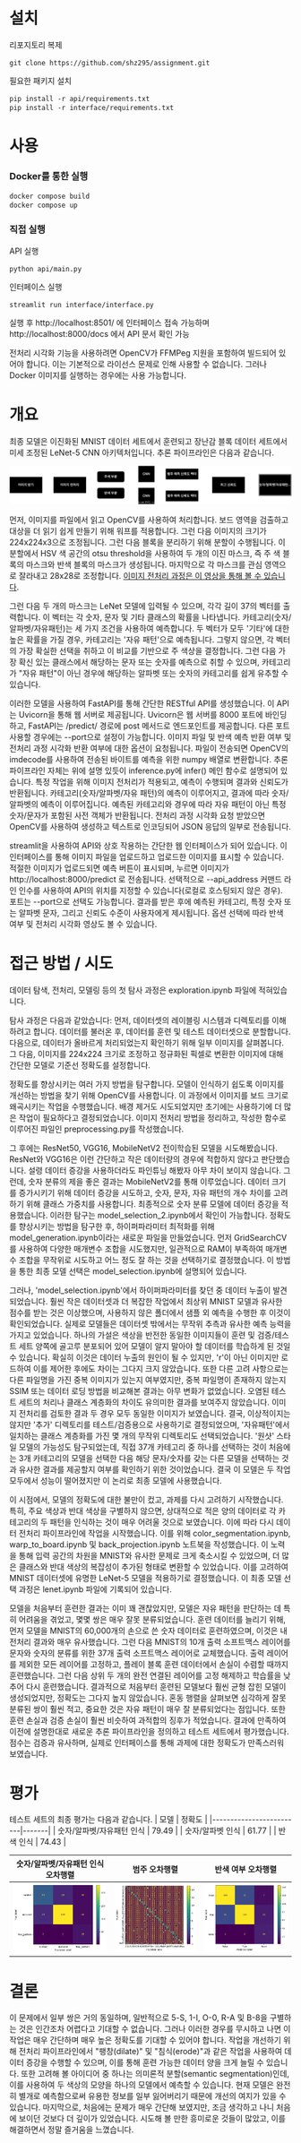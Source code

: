# 설치

리포지토리 복제
```
git clone https://github.com/shz295/assignment.git
```

필요한 패키지 설치
```
pip install -r api/requirements.txt
pip install -r interface/requirements.txt
```

# 사용

### Docker를 통한 실행
```
docker compose build
docker compose up
```

### 직접 실행

API 실행
```
python api/main.py
```
인터페이스 실행
```
streamlit run interface/interface.py
```

실행 후 http://localhost:8501/ 에 인터페이스 접속 가능하며 http://localhost:8000/docs 에서 API 문서 확인 가능

전처리 시각화 기능을 사용하려면 OpenCV가 FFMPeg 지원을 포함하여 빌드되어 있어야 합니다. 이는 기본적으로 라이선스 문제로 인해 사용할 수 없습니다. 그러나 Docker 이미지를 실행하는 경우에는 사용 가능합니다.

# 개요

최종 모델은 이진화된 MNIST 데이터 세트에서 훈련되고 장난감 블록 데이터 세트에서 미세 조정된 LeNet-5 CNN 아키텍처입니다. 추론 파이프라인은 다음과 같습니다.

![pipeline](evaluation/pipeline.svg)

먼저, 이미지를 파일에서 읽고 OpenCV를 사용하여 처리합니다. 보드 영역을 검출하고 대상을 더 읽기 쉽게 만들기 위해 워프를 적용합니다. 그런 다음 이미지의 크기가 224x224x3으로 조정됩니다. 그런 다음 블록을 분리하기 위해 분할이 수행됩니다. 이 분할에서 HSV 색 공간의 otsu threshold을 사용하여 두 개의 이진 마스크, 즉 주 색 블록의 마스크와 반색 블록의 마스크가 생성됩니다. 마지막으로 각 마스크를 관심 영역으로 잘라내고 28x28로 조정합니다. [이미지 전처리 과정은 이 영상을 통해 볼 수 있습니다](https://raw.githubusercontent.com/shz295/assignment/main/evaluation/preprocessing.mp4).

그런 다음 두 개의 마스크는 LeNet 모델에 입력될 수 있으며, 각각 길이 37의 벡터를 출력합니다. 이 벡터는 각 숫자, 문자 및 기타 클래스의 확률을 나타냅니다. 카테고리(숫자/알파벳/자유패턴)는 세 가지 조건을 사용하여 예측합니다. 두 벡터가 모두 '기타'에 대한 높은 확률을 가질 경우, 카테고리는 '자유 패턴'으로 예측됩니다. 그렇지 않으면, 각 벡터의 가장 확실한 선택을 취하고 이 비교를 기반으로 주 색상을 결정합니다. 그런 다음 가장 확신 있는 클래스에서 해당하는 문자 또는 숫자를 예측으로 취할 수 있으며, 카테고리가 "자유 패턴"이 아닌 경우에 해당하는 알파벳 또는 숫자의 카테고리를 쉽게 유추할 수 있습니다.

이러한 모델을 사용하여 FastAPI를 통해 간단한 RESTful API를 생성했습니다. 이 API는 Uvicorn을 통해 웹 서버로 제공됩니다. Uvicorn은 웹 서버를 8000 포트에 바인딩하고, FastAPI는 /predict/ 경로에 post 메서드로 엔드포인트를 제공합니다. 다른 포트 사용할 경우에는 --port으로 설정이 가능합니다. 이미지 파일 및 반색 예측 반환 여부 및 전처리 과정 시각화 반환 여부에 대한 옵션이 요청됩니다. 파일이 전송되면 OpenCV의 imdecode를 사용하여 전송된 바이트를 예측을 위한 numpy 배열로 변환합니다. 추론 파이프라인 자체는 위에 설명 있듯이 inference.py에 infer() 메인 함수로 설명되어 있습니다. 특정 작업을 위해 이미지 전처리가 적용되고, 예측이 수행되며 결과와 신뢰도가 반환됩니다. 카테고리(숫자/알파벳/자유 패턴)의 예측이 이루어지고, 결과에 따라 숫자/알파벳의 예측이 이루어집니다. 예측된 카테고리와 경우에 따라 자유 패턴이 아닌 특정 숫자/문자가 포함된 사전 객체가 반환됩니다. 전처리 과정 시각화 요청 받았으면 OpenCV를 사용하여 생성하고 텍스트로 인코딩되어 JSON 응답의 일부로 전송됩니다.

streamlit을 사용하여 API와 상호 작용하는 간단한 웹 인터페이스가 되어 있습니다. 이 인터페이스를 통해 이미지 파일을 업로드하고 업로드한 이미지를 표시할 수 있습니다. 적절한 이미지가 업로드되면 예측 버튼이 표시되며, 누르면 이미지가 http://localhost:8000/predict 로 전송됩니다. 선택적으로 --api_address 커맨드 라인 인수를 사용하여 API의 위치를 지정할 수 있습니다(로컬로 호스팅되지 않은 경우). 포트는 --port으로 선택도 가능합니다. 결과를 받은 후에 예측된 카테고리, 특정 숫자 또는 알파벳 문자, 그리고 신뢰도 수준이 사용자에게 제시됩니다. 옵션 선택에 따라 반색 여부 및 전처리 시각화 영상도 볼 수 있습니다.

# 접근 방법 / 시도

데이터 탐색, 전처리, 모델링 등의 첫 탐사 과정은 exploration.ipynb 파일에 적혀있습니다.

탐사 과정은 다음과 같았습니다: 먼저, 데이터셋의 레이블링 시스템과 디렉토리를 이해하려고 합니다. 데이터를 불러온 후, 데이터를 훈련 및 테스트 데이터셋으로 분할합니다. 다음으로, 데이터가 올바르게 처리되었는지 확인하기 위해 일부 이미지를 살펴봅니다. 그 다음, 이미지를 224x224 크기로 조정하고 정규화된 픽셀로 변환한 이미지에 대해 간단한 모델로 기준선 정확도를 설정합니다. 

정확도를 향상시키는 여러 가지 방법을 탐구합니다. 모델이 인식하기 쉽도록 이미지를 개선하는 방법을 찾기 위해 OpenCV를 사용합니다. 이 과정에서 이미지를 보드 크기로 왜곡시키는 작업을 수행했습니다. 배경 제거도 시도되었지만 초기에는 사용하기에 더 많은 작업이 필요하다고 결정되었습니다. 이미지 전처리 방법을 정리하고, 작성한 함수로 이루어진 파일인 preprocessing.py를 작성했습니다. 

그 후에는 ResNet50, VGG16, MobileNetV2 전이학습된 모델을 시도해봤습니다. ResNet와 VGG16은 이런 간단하고 작은 데이터량의 경우에 적합하지 않다고 판단했습니다. 설령 데이터 증강을 사용하더라도 파인튜닝 해봤자 아무 차이 보이지 않습니다. 그런데, 숫자 분류의 제을 좋은 결과는 MobileNetV2를 통해 이루었습니다. 데이터 크기를 증가시키기 위해 데이터 증강을 시도하고, 숫자, 문자, 자유 패턴의 개수 차이를 고려하기 위해 클래스 가중치를 사용합니다. 최종적으로 숫자 분류 모델에 데이터 증강을 적용했습니다. 이러한 탐구는 model_selection_2.ipynb에서 확인이 가능합니다. 정확도를 향상시키는 방법을 탐구한 후, 하이퍼파라미터 최적화를 위해 model_generation.ipynb이라는 새로운 파일을 만들었습니다. 먼저 GridSearchCV를 사용하여 다양한 매개변수 조합을 시도했지만, 일관적으로 RAM이 부족하여 매개변수 조합을 무작위로 시도하고 어느 정도 잘 하는 것을 선택하기로 결정했습니다. 이 방법을 통한 최종 모델 선택은 model_selection.ipynb에 설명되어 있습니다.

그러나, 'model_selection.ipynb'에서 하이퍼파라미터를 찾던 중 데이터 누출이 발견되었습니다. 훨씬 작은 데이터셋과 더 복잡한 작업에서 최상위 MNIST 모델과 유사한 점수를 받는 것은 이상했으며, 사용하지 않은 폴더에서 샘플 외 예측을 수행한 후 이것이 확인되었습니다. 실제로 모델들은 데이터셋 밖에서는 무작위 추측과 유사한 예측 능력을 가지고 있었습니다. 하나의 가설은 색상을 반전한 동일한 이미지들이 훈련 및 검증/테스트 세트 양쪽에 골고루 분포되어 있어 모델이 알지 말아야 할 데이터를 학습하게 된 것일 수 있습니다. 확실히 이것은 데이터 누출의 원인이 될 수 있지만, 'r'이 아닌 이미지만 로드하여 이를 제어한 후에도 차이는 그다지 크지 않았습니다. 또한 다른 고려 사항으로는 다른 파일명을 가진 중복 이미지가 있는지 여부였지만, 중복 파일명이 존재하지 않는지 SSIM 또는 데이터 로딩 방법을 비교해본 결과는 아무 변화가 없었습니다. 오염된 테스트 세트의 처리나 클래스 계층화의 차이도 유의미한 결과를 보여주지 않았습니다. 이미지 전처리를 검토한 결과 두 경우 모두 동일한 이미지가 보였습니다. 결국, 이상적이지는 않지만 '추가' 디렉토리를 테스트/검증용으로 사용하기로 결정되었으며, '자유패턴'에서 일치하는 클래스 계층화를 가진 몇 개의 무작위 디렉토리도 선택되었습니다. '원샷' 스타일 모델의 가능성도 탐구되었는데, 직접 37개 카테고리 중 하나를 선택하는 것이 처음에는 3개 카테고리의 모델을 선택한 다음 해당 문자/숫자를 갖는 다른 모델을 선택하는 것과 유사한 결과를 제공할지 여부를 확인하기 위한 것이었습니다. 결국 이 모델은 두 작업 모두에서 성능이 떨어졌지만 이 논리로 최종 모델에 사용했습니다.

이 시점에서, 모델의 정확도에 대한 불만이 컸고, 과제를 다시 고려하기 시작했습니다. 특히, 주요 색상과 반대 색상을 구별하지 않으면, 상대적으로 적은 양의 데이터로 각 카테고리의 두 패턴을 인식하는 것이 매우 어려울 것으로 보였습니다. 이에 따라 다시 데이터 전처리 파이프라인에 작업을 시작했습니다. 이를 위해 color_segmentation.ipynb, warp_to_board.ipynb 및 back_projection.ipynb 노트북을 작성했습니다. 이 노력을 통해 입력 공간의 차원을 MNIST와 유사한 문제로 크게 축소시킬 수 있었으며, 더 많은 클래스와 반대 색상의 복잡성이 추가된 형태로 변환할 수 있었습니다. 이를 고려하여 MNIST 데이터셋에 유명한 LeNet-5 모델을 적용하기로 결정했습니다. 이 최종 모델 선택 과정은 lenet.ipynb 파일에 기록되어 있습니다.

모델을 처음부터 훈련한 결과는 이미 꽤 괜찮았지만, 모델은 자유 패턴을 판단하는 데 특히 어려움을 겪었고, 몇몇 쌍은 매우 잘못 분류되었습니다. 훈련 데이터를 늘리기 위해, 먼저 모델을 MNIST의 60,000개의 손으로 쓴 숫자 데이터로 훈련하였으며, 이것은 내 전처리 결과와 매우 유사했습니다. 그런 다음 MNIST의 10개 출력 소프트맥스 레이어를 문자와 숫자의 분류를 위한 37개 출력 소프트맥스 레이어로 교체했습니다. 출력 레이어를 제외한 모든 레이어를 고정하고, 플레이 블록 훈련 데이터에서 손실이 수렴할 때까지 훈련했습니다. 그런 다음 상위 두 개의 완전 연결된 레이어를 고정 해제하고 학습률을 낮추어 다시 훈련했습니다. 결과적으로 처음부터 훈련된 모델보다 훨씬 균형 잡힌 모델이 생성되었지만, 정확도는 그다지 높지 않았습니다. 혼동 행렬을 살펴보면 심각하게 잘못 분류된 쌍이 훨씬 적고, 중요한 것은 자유 패턴이 매우 잘 분류되었다는 점입니다. 또한 훈련 손실과 검증 손실이 훨씬 비슷하여 과적합의 징후가 적었습니다. 결과에 만족하여 이전에 설명한대로 새로운 추론 파이프라인을 정의하고 테스트 세트에서 평가했습니다. 점수는 검증과 유사하며, 실제로 인터페이스를 통해 과제에 대한 정확도가 만족스러워 보였습니다.


# 평가

테스트 세트의 최종 평가는 다음과 같습니다.
| 모델                    | 정확도  |
|-------------------------|-------|
| 숫자/알파벳/자유패턴 인식  | 79.49 |
| 숫자/알파벳 인식          | 61.77 |
| 반색 인식                | 74.43 |

숫자/알파벳/자유패턴 인식 오차행렬 |           범주 오차행렬           |       반색 여부 오차행렬      |
:----------------------------:|:-------------------------------:|:---------------------------:|
![](evaluation/cm_cat.png)    |  ![](evaluation/cm_target.png)  |  ![](evaluation/cm_r.png)   |

# 결론

이 문제에서 일부 쌍은 거의 동일하며, 일반적으로 5-S, 1-I, O-0, R-A 및 B-8을 구별하는 것은 인간조차 어렵다고 기대할 수 없습니다. 그러나 이러한 경우를 무시하고 나면 이 작업은 매우 간단하며 매우 높은 정확도를 기대할 수 있어야 합니다. 작업을 개선하기 위해 전처리 파이프라인에서 "팽창(dilate)" 및 "침식(erode)"과 같은 작업을 사용하여 데이터 증강을 수행할 수 있으며, 이를 통해 훈련 가능한 데이터 양을 크게 늘릴 수 있습니다. 또한 고려해 볼 아이디어 중 하나는 의미론적 분할(semantic segmentation)인데, 이를 사용하여 두 색상의 모양을 하나의 모델에서 예측할 수 있습니다. 현재 모델은 완전히 별개로 예측함으로써 유용한 정보를 일부 잃어버리기 때문에 개선의 여지가 있을 수 있습니다. 마지막으로, 처음에는 문제가 매우 간단해 보였지만, 조금 생각하고 나니 처음에 보이던 것보다 더 깊이가 있었습니다. 시도해 볼 만한 흥미로운 것들이 많았고, 이를 해결하면서 정말 즐거움을 느꼈습니다.
